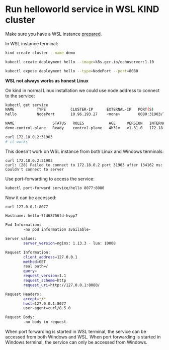 # Run helloworld service in WSL KIND cluster

Make sure you have a WSL instance [prepared](../wsl_start_kind/README.md).

In WSL instance terminal:

```bash
kind create cluster --name demo

kubectl create deployment hello --image=k8s.gcr.io/echoserver:1.10

kubectl expose deployment hello --type=NodePort --port=8080
```

**WSL not always works as honest Linux**

On kind in normal Linux installation we could use node address to connect to the service:

```bash
kubectl get service
NAME          TYPE           CLUSTER-IP      EXTERNAL-IP   PORT(S)          AGE
hello         NodePort       10.96.193.27    <none>        8080:31903/TCP   6m6s

NAME                 STATUS   ROLES           AGE     VERSION   INTERNAL-IP   EXTERNAL-IP   OS-IMAGE                         KERNEL-VERSION                       CONTAINER-RUNTIME
demo-control-plane   Ready    control-plane   4h31m   v1.31.0   172.18.0.2    <none>        Debian GNU/Linux 12 (bookworm)   5.15.153.1-microsoft-standard-WSL2   containerd://1.7.18

curl 172.18.0.2:31903
# it works
```

This doesn't work on WSL instance from both Linux and Windows terminals:

```
curl 172.18.0.2:31903
curl: (28) Failed to connect to 172.18.0.2 port 31903 after 134162 ms: Couldn't connect to server
```

Use port-forwarding to access the service:

```bash
kubectl port-forward service/hello 8077:8080
```

Now it can be accessed:

```bash
curl 127.0.0.1:8077

Hostname: hello-7fd68756fd-hvpp7

Pod Information:
        -no pod information available-

Server values:
        server_version=nginx: 1.13.3 - lua: 10008

Request Information:
        client_address=127.0.0.1
        method=GET
        real path=/
        query=
        request_version=1.1
        request_scheme=http
        request_uri=http://127.0.0.1:8080/

Request Headers:
        accept=*/*
        host=127.0.0.1:8077
        user-agent=curl/8.5.0

Request Body:
        -no body in request- 
```

When port forwarding is started in WSL terminal, the service can be accessed from both Windows and WSL. When port forwarding is started in Windows terminal, the service can only be accessed from Windows.